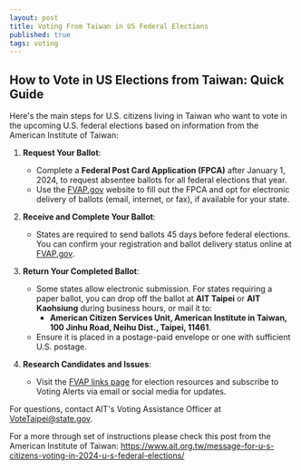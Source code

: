 ```yaml
---
layout: post
title: Voting From Taiwan in US Federal Elections
published: true
tags: voting 
---
```

## How to Vote in US Elections from Taiwan: Quick Guide
Here's the main steps for U.S. citizens living in Taiwan who want to vote in the upcoming U.S. federal elections based on information from the American Institute of Taiwan:

1. **Request Your Ballot**: 
   - Complete a **Federal Post Card Application (FPCA)** after January 1, 2024, to request absentee ballots for all federal elections that year.
   - Use the [FVAP.gov](https://www.fvap.gov/fpca) website to fill out the FPCA and opt for electronic delivery of ballots (email, internet, or fax), if available for your state.
   
2. **Receive and Complete Your Ballot**: 
   - States are required to send ballots 45 days before federal elections. You can confirm your registration and ballot delivery status online at [FVAP.gov](https://www.fvap.gov/links).

3. **Return Your Completed Ballot**: 
   - Some states allow electronic submission. For states requiring a paper ballot, you can drop off the ballot at **AIT Taipei** or **AIT Kaohsiung** during business hours, or mail it to:
     - **American Citizen Services Unit, American Institute in Taiwan, 100 Jinhu Road, Neihu Dist., Taipei, 11461**.
   - Ensure it is placed in a postage-paid envelope or one with sufficient U.S. postage.

4. **Research Candidates and Issues**: 
   - Visit the [FVAP links page](https://www.fvap.gov/links) for election resources and subscribe to Voting Alerts via email or social media for updates.

For questions, contact AIT's Voting Assistance Officer at [VoteTaipei@state.gov](mailto:VoteTaipei@state.gov).

For a more through set of instructions please check this post from the American Institute of Taiwan: https://www.ait.org.tw/message-for-u-s-citizens-voting-in-2024-u-s-federal-elections/